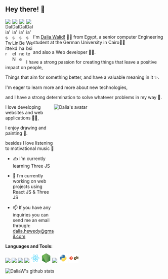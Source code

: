 ## Hey there!  👋
<a href="https://twitter.com/DaliaWalid9">
  <img align="left" alt="Dalia's Twitter" width="22px" src="https://cdn4.iconfinder.com/data/icons/social-media-flat-7/64/Social-media_Twitter-256.png" />
</a>
<a href="https://www.linkedin.com/in/dalia-walid-63a74b190/" target="_blank">
  <img align="left" alt="Dalia's LinkdeIN" width="22px" src="https://cdn2.iconfinder.com/data/icons/social-media-2285/512/1_Linkedin_unofficial_colored_svg-256.png" />
</a>
<a href="https://www.behance.net/daliaWalid/" target="_blank">
  <img align="left" alt="Dalia's Behance" width="22px" src="https://cdn4.iconfinder.com/data/icons/social-media-logos-6/512/101-behance-128.png" />
</a>
<a href="https://daliawalid.netlify.app/" target="_blank">
  <img align="left" alt="Dalia's Website" width="22px" src="https://cdn2.iconfinder.com/data/icons/business-and-finance-107/64/32-512.png" />
</a>

<br />
<br />

I'm [Dalia Walid!](https://daliawalid.netlify.app/) 🙋‍♀️ from Egypt, a senior computer Engineering student at the German University in Cairo👩‍🎓 

and also a Web developer 👩‍💻.

I have a strong passion for creating things that leave a positive impact on people,

Things that aim for something better, and have a valuable meaning in it ✨.

I'm eager to learn more and more about new technologies,

and I have a strong determination to solve whatever problems in my way 💪.

  <img align="right" alt="Dalia's avatar" width=350px height=400px src="https://user-images.githubusercontent.com/47950134/129251425-735e1f8b-d640-40ce-90b0-afe35d468dff.png" />
  
I love developing websites and web applications 💁‍♀️,

I enjoy drawing and painting 🎨. 

besides I love listening to motivational music 🎵

- ✍ I’m currently learning Three JS

- 🔭 I’m currently working on web projects using React JS & Three JS

- 📫<a> If you have any inquiries you can send me an email through: dalia.hewedy@gmail.com
  
</a>

**Languages and Tools:**

<code><img height="30" src="https://cdn0.iconfinder.com/data/icons/social-network-7/50/22-128.png"></code>
<code><img height="30" src="https://cdn1.iconfinder.com/data/icons/social-media-logos-7/64/css-3-256.png"></code>
<code><img height="30" src="https://cdn4.iconfinder.com/data/icons/bloomies-webdesign-tools/25/Figma_square-128.png"></code>
<code><img height="30" src="https://cdn4.iconfinder.com/data/icons/logos-and-brands/512/181_Java_logo_logos-128.png"></code>
<code><img height="30" src="https://raw.githubusercontent.com/github/explore/80688e429a7d4ef2fca1e82350fe8e3517d3494d/topics/react/react.png"></code>
<code><img height="30" src="https://raw.githubusercontent.com/github/explore/80688e429a7d4ef2fca1e82350fe8e3517d3494d/topics/nodejs/nodejs.png"></code>
<code><img height="30" src="https://cdn1.iconfinder.com/data/icons/hawcons/32/699251-icon-24-file-sql-256.png"></code>
<code><img height="30" src="https://raw.githubusercontent.com/github/explore/80688e429a7d4ef2fca1e82350fe8e3517d3494d/topics/python/python.png"></code>
<code><img height="30" src="https://raw.githubusercontent.com/github/explore/80688e429a7d4ef2fca1e82350fe8e3517d3494d/topics/git/git.png"></code>
<!-- <code><img height="30" src="https://cdn.icon-icons.com/icons2/2107/PNG/128/file_type_gatsby_icon_130583.png"></code> -->
<!-- <code><img height="30" src="https://cdn4.iconfinder.com/data/icons/macaron-1/48/gimp-128.png"></code> -->
<!-- <code><img height="30" src="https://cdn.icon-icons.com/icons2/1381/PNG/128/intellij_93550.png"></code> -->
<!-- <code><img height="30" src="https://cdn.icon-icons.com/icons2/1495/PNG/128/visualstudiocodeinsiders_103154.png"></code>
 -->
 <!-- <code><img height="30" src="https://cdn2.iconfinder.com/data/icons/nodejs-1/256/nodejs-256.png"></code> -->

![DaliaW's github stats](https://github-readme-stats.vercel.app/api?username=DaliaW&show_icons=true&theme=radical)

<!--
**DaliaW/DaliaW** is a ✨ _special_ ✨ repository because its `README.md` (this file) appears on your GitHub profile.

Here are some ideas to get you started:

- 🔭 I’m currently working on 
- 👯 I’m looking to collaborate on ...
- 🤔 I’m looking for help with ...
- 💬 Ask me about ...
- 📫 How to reach me: ...
- 😄 Pronouns: ...
- ⚡ Fun fact: ...
-->
